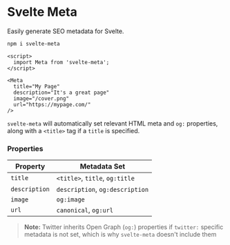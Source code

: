 # Svelte Meta

Easily generate SEO metadata for Svelte.

```sh
npm i svelte-meta
```

```svelte
<script>
  import Meta from 'svelte-meta';
</script>

<Meta
  title="My Page"
  description="It's a great page"
  image="/cover.png"
  url="https://mypage.com/"
/>
```

`svelte-meta` will automatically set relevant HTML meta and `og:` properties, along with a `<title>` tag if a `title` is specified.

### Properties

| Property      | Metadata Set                    |
| ------------- | ------------------------------- |
| `title`       | `<title>`, `title`, `og:title`  |
| `description` | `description`, `og:description` |
| `image`       | `og:image`                      |
| `url`         | `canonical`, `og:url`           |

> **Note:** Twitter inherits Open Graph (`og:`) properties if `twitter:` specific metadata is not set, which is why `svelte-meta` doesn't include them
